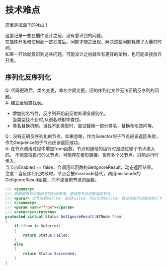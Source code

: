 # 技术难点
这里是海面下的冰山！  

这里记录一些在插件设计之前，没有意识到的问题。  
在插件开发和使用到一定程度后，问题才随之出现，解决这些问题耗费了大量的时间。  
如果一开始就意识到这些问题，可能设计之初就会有更好的架构，也可能直接放弃开发。  

## 序列化反序列化

Q: 代码更改后，类名变更，命名空间变更，旧的序列化文件无法正确反序列的问题。  
A: 建立全局查找表。  
- 增加别名特性，反序列开始前反射处理全部别名。  
  当类型找不到时,从别名映射中查找。
- 类名替换机制，当找不到类型时，尝试替换一部分类名，替换命名空间等。  


Q：没有正确反序列化的节点，如果忽略，作为Selector的子节点应该返回失败，
作为Sequence的子节点应该返回成功。  
A: 在节点调用过程中增加from函数，节点知道他的运行时是通过哪个节点进入的。
不能查找自己的父节点，可能存在菱形链接，含有多个父节点。只能运行时传入。  
当节点Enabled == false，会调用此函数的GetIgnoreResult，动态返回结果。  
注意：当反序列化失败时，节点会被missnode替代，调用missnode的GetIgnoreResult函数，而不是当前节点的函数。

```cs
/// <summary>
/// 根据调用节点返回不同的结果值，使调用节点忽略当前节点。
/// <para/> 父节点是Selctor 返回Failed，可以允许Selctor 跳过当前节点继续执行下个节点而是直接失败。
/// </summary>
/// <param name="from"></param>
/// <returns></returns>
protected virtual Status GetIgnoreResult(BTNode from)
{
    if (from is Selector)
    {
        return Status.Failed;
    }
    else
    {
        return Status.Succeeded;
    }
}
```
